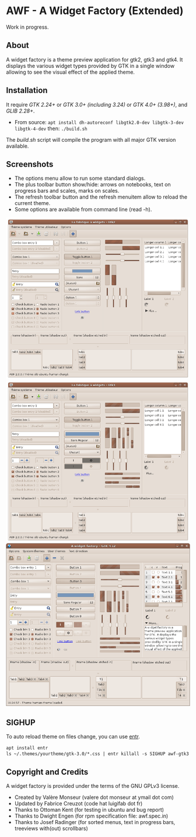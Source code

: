 # AWF - A Widget Factory (Extended)

Work in progress.

## About

A widget factory is a theme preview application for gtk2, gtk3 and gtk4. It displays the various widget types provided by GTK in a single window allowing to see the visual effect of the applied theme.

## Installation

It require *GTK 2.24+* or *GTK 3.0+ (including 3.24)* or *GTK 4.0+ (3.98+)*, and *GLIB 2.28+*.

* From source: `apt install dh-autoreconf libgtk2.0-dev libgtk-3-dev libgtk-4-dev` then: `./build.sh`

The *build.sh* script will compile the program with all major GTK version available.

## Screenshots

* The options menu allow to run some standard dialogs.
* The plus toolbar button show/hide: arrows on notebooks, text on progress bars and scales, marks on scales.
* The refresh toolbar button and the refresh menuitem allow to reload the current theme.
* Some options are available from command line (read -h).

![A widget factory - GTK 2](images/gtk2.png?raw=true)
![A widget factory - GTK 3](images/gtk3.png?raw=true)
![A widget factory - GTK 4](images/gtk4.png?raw=true)

## SIGHUP

To auto reload theme on files change, you can use [entr](https://github.com/clibs/entr).
```
apt install entr
ls ~/.themes/yourtheme/gtk-3.0/*.css | entr killall -s SIGHUP awf-gtk3
```

## Copyright and Credits

A widget factory is provided under the terms of the GNU GPLv3 license.

* Created by Valère Monseur (valere dot monseur at ymail dot com)
* Updated by Fabrice Creuzot (code hat luigifab dot fr)
* Thanks to Ottoman Kent (for testing in ubuntu and bug report)
* Thanks to Dwight Engen (for rpm specification file: awf.spec.in)
* Thanks to Josef Radinger (for sorted menus, text in progress bars, treeviews with(out) scrollbars)